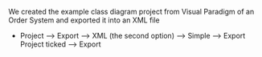 We created the example class diagram project from Visual Paradigm of an Order System and exported it
into an XML file

- Project --> Export --> XML (the second option) --> Simple --> Export Project ticked --> Export

